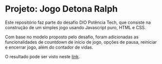 # Projeto: Jogo Detona Ralph

Este repositório faz parte do desafio DIO Potência Tech, que consiste na construção de um simples jogo usando Javascript puro, HTML e CSS.

Com base no modelo proposto pelo desafio, foram adicionadas as funcionalidades de countdown de início de jogo, opções de pausa, reiniciar e encerrar jogo, além do contador de vidas.

O resultado pode ser visto neste [link]().

